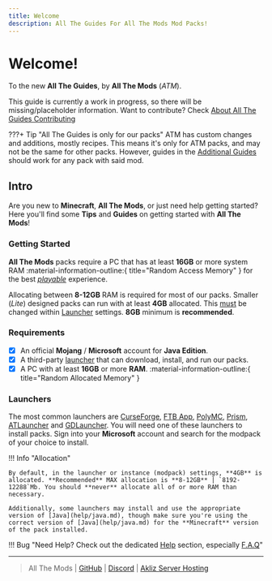 ```yaml
---
title: Welcome
description: All The Guides For All The Mods Mod Packs!
---
```


# Welcome!

To the new **All The Guides**, by **All The Mods** (_ATM_).

This guide is currently a work in progress, so there will be missing/placeholder information. Want to contribute? Check [About All The Guides Contributing](guides/contributing/README.md)

???+ Tip "All The Guides is only for our packs"
    ATM has custom changes and additions, mostly recipes. This means it's only for ATM packs, and may not be the same for other packs. However, guides in the [Additional Guides](guides/README.md) should work for any pack with said mod.

## Intro

Are you new to **Minecraft**, **All The Mods**, or just need help getting started? Here you'll find some **Tips** and **Guides** on getting started with **All The Mods**!

### Getting Started

**All The Mods** packs require a PC that has at least **16GB** or more system RAM :material-information-outline:{ title="Random Access Memory" } for the best <u>_playable_</u> experience.

Allocating between **8-12GB** RAM is required for most of our packs. Smaller (_Lite_) designed packs can run with at least **4GB** allocated. This <u>must</u> be changed within [Launcher](#launchers) settings. **8GB** minimum is **recommended**.

### Requirements

- [x] An official **Mojang** / **Microsoft** account for **Java Edition**.
- [x] A third-party [launcher](#launchers) that can download, install, and run our packs.
- [x] A PC with at least **16GB** or more **RAM**. :material-information-outline:{ title="Random Allocated Memory" }

### Launchers

The most common launchers are [CurseForge](https://www.curseforge.com/download/app), [FTB App](https://www.feed-the-beast.com/ftb-app), [PolyMC](https://polymc.org/), [Prism](https://prismlauncher.org/), [ATLauncher](https://atlauncher.com/) and [GDLauncher](https://gdlauncher.com/en/). You will need one of these launchers to install packs. Sign into your **Microsoft** account and search for the modpack of your choice to install.

!!! Info "Allocation"

    By default, in the launcher or instance (modpack) settings, **4GB** is allocated. **Recommended** MAX allocation is **8-12GB** | `8192-12288`Mb. You should **never** allocate all of or more RAM than necessary.

    Additionally, some launchers may install and use the appropriate version of [Java](help/java.md), though make sure you're using the correct version of [Java](help/java.md) for the **Minecraft** version of the pack installed.

!!! Bug "Need Help? Check out the dedicated [Help](help/README.md) section, especially [F.A.Q](help/faq.md)"

---

> All The Mods | [GitHub](https://github.com/AllTheMods) | [Discord](https://discord.com/invite/allthemods) | [Akliz Server Hosting](https://www.akliz.net/allthemods)
